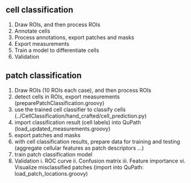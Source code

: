 ## cell classification
1. Draw ROIs, and then process ROIs
2. Annotate cells
3. Process annotations, export patches and masks
4. Export measurements
5. Train a model to differentiate cells
6. Validation

## patch classification
1. Draw ROIs (10 ROIs each case), and then process ROIs
2. detect cells in ROIs, export measurements  (preparePatchClassification.groovy)
3. use the trained cell classifier to classify cells (../CellClassification/hand_crafted/cell_prediction.py)
4. import classification result (cell labels) into QuPath (load_updated_measurements.groovy)
5. export patches and masks
6. with cell classification results, prepare data for training and testing 
   (aggregate cellular features as patch descriptors ...)
7. train patch classification model
8. Validation
    i. ROC curve
    ii. Confusion matrix
    iii. Feature importance
    vi. Visualize misclassified patches (import into QuPath: load_patch_locations.groovy)









  